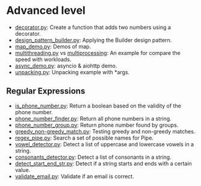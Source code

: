 # Advanced level
- [decorator.py](decorator.py): Create a function that adds two numbers using a decorator.
- [design_pattern_builder.py](design_pattern_builder.py): Applying the Builder design pattern.
- [map_demo.py](map_demo.py): Demos of map.
- [multithreading.py](multithreading_demo.py) vs [multiprocessing](multiprocessing_demo.py): An example for compare the speed with workloads.
- [async_demo.py](async_demo.py): asyncio & aiohttp demo.
- [unpacking.py](unpacking.py): Unpacking example with *args.

## Regular Expressions
- [is_phone_number.py](regex/is_phone_number.py): Return a boolean based on the validity of the phone number.
- [phone_number_finder.py](regex/phone_number_finder.py): Return all phone numbers in a string.
- [phone_number_group.py](regex/phone_number_group.py): Return phone number found by groups.
- [greedy_non-greedy_match.py](regex/greedy_non-greedy_match.py): Testing greedy and non-greedy matches.
- [regex_pipe.py](regex/regex_pipe.py): Search a set of possible names for Pipe.
- [vowel_detector.py](regex/vowel_detector.py): Detect a list of uppercase and lowercase vowels in a string.
- [consonants_detector.py](regex/consonants_detector.py): Detect a list of consonants in a string.
- [detect_start_end_str.py](regex/detect_start_end_str.py): Detect if a string starts and ends with a certain value.
- [validate_email.py](regex/validate_email.py): Validate if an email is correct.

